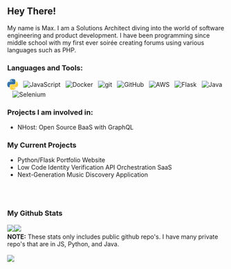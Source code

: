 ## Hey There!
My name is Max. I am a Solutions Architect diving into the world of software engineering and product development. I have been programming since middle school with my first ever soirée creating forums using various languages such as PHP.

### Languages and Tools:
<img align="center" alt="Python" width="25px" src="https://github.com/Aakarsh-B/trying-repos/blob/master/python-5.svg?raw=true"/>&nbsp;&nbsp;</a>
<img align="center" alt="JavaScript" width="25px" src="https://cdn.discordapp.com/attachments/850429790939119709/956590393678499900/icons8-javascript-48.png"/>&nbsp;&nbsp;</a>
<img align="center" alt="Docker" width="30px" src="https://seeklogo.com/images/D/docker-logo-CF97D0124B-seeklogo.com.png" />&nbsp;&nbsp;</a>
<img align="center" alt="git" width="26px" src="https://www.vectorlogo.zone/logos/git-scm/git-scm-icon.svg" />&nbsp;&nbsp;</a>
<img align="center" alt="GitHub" width="36px" src="https://www.iconninja.com/files/604/580/1001/github-development-code-coding-program-programming-icon.svg" />&nbsp;&nbsp;</a>
<img align="center" alt="AWS" width="36px" src="https://cdn.jsdelivr.net/gh/devicons/devicon/icons/amazonwebservices/amazonwebservices-original-wordmark.svg" />&nbsp;&nbsp;</a>
<img align="center" alt="Flask" width="36px" src="https://cdn.jsdelivr.net/gh/devicons/devicon/icons/flask/flask-original.svg" />&nbsp;&nbsp;</a>
<img align="center" alt="Java" width="36px" src="https://cdn.jsdelivr.net/gh/devicons/devicon/icons/java/java-original-wordmark.svg" />&nbsp;&nbsp;</a>
<img align="center" alt="Selenium" width="36px" src="https://cdn.jsdelivr.net/gh/devicons/devicon/icons/selenium/selenium-original.svg" />&nbsp;&nbsp;</a>


### Projects I am involved in:
- NHost: Open Source BaaS with GraphQL

### My Current Projects
- Python/Flask Portfolio Website
- Low Code Identity Verification API Orchestration SaaS
- Next-Generation Music Discovery Application
<br />
<br />

### My Github Stats
<a><img height="137px" src="https://github-readme-stats.vercel.app/api?username=mdp18&hide_title=true&hide_border=true&show_icons=true&include_all_commits=true&count_private=true&line_height=21&text_color=000&icon_color=000&theme=default" /><!-- wi*quL3fcV --><img height="137px" src="https://github-readme-stats.vercel.app/api/top-langs/?username=mdp18&hide=html&hide_title=true&hide_border=true&layout=compact&langs_count=10&text_color=000&icon_color=fff&theme=default" /></a>
<br />
<b>NOTE:</b> These stats only includes public github repo's. I have many private repo's that are in JS, Python, and Java.
<br />
<br />
<img src="https://visitor-badge.laobi.icu/badge?page_id=mdp18"/>       
